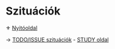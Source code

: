 # Szituációk

⚜️ [Nyitóoldal](start.md)

→ [TODO/ISSUE szituációk](https://github.com/kaktusztea/km100/wiki/TODO.ISSUE.szituaciok) -  [STUDY oldal](https://github.com/kaktusztea/km100/wiki/STUDY.szituaciok)


